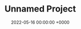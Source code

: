 ---
layout: post
title:  "Unnamed Project"
summary: "An unnamed project I made as part of a 6 week module during my first year"
date: '2022-05-16 00:00:00 +0000'
role: Solo Developer
technologies: ['Blueprints', 'Unreal Engine']
thumbnail: /assets/img/posts/unnamed.png
permalink: /projects/Unnamed-Project/
visibility: true
hidden-from-recents: true
featured: false
---